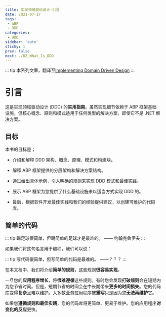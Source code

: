 ```yaml
---
title: 实现领域驱动设计-引言
date: 2021-07-17
tags:
 - ABP
 - DDD
categories:
 - DDD
sidebar: 'auto'
sticky: 1
prev: false
next: ./02_What_Is_DDD
---
```

::: tip
本系列文章，翻译至[Implementing Domain Driven Design](https://abp.io/books/implementing-domain-driven-design)
:::
<!-- more -->

# 引言

这是实现领域驱动设计 (DDD) 的**实用指南**。虽然实现细节依赖于 ABP 框架基础设施，但核心概念、原则和模式适用于任何类型的解决方案，即使它不是 .NET 解决方案。



## 目标

本书的目标是；

- 介绍和解释 DDD 架构、概念、原理、模式和构建块。

- 解释 ABP 框架提供的分层架构和解决方案结构。
- 通过给出具体示例，引入明确的规则来实现 DDD 模式和最佳实践。
- 展示 ABP 框架为您提供了什么基础设施来以适当方式实现 DDD 的。
- 最后，根据软件开发最佳实践和我们的经验提供建议，以创建可维护的代码库。



## 简单的代码

::: tip
踢足球很简单，但踢简单的足球才是最难的。 —— 约翰克鲁伊夫
:::

如果我们将这句名言用于编程，我们可以说：

::: tip
写代码很简单，但写简单的代码是最难的。 ——？？？
:::

在本文档中，我们将介绍**简单的规则**，这些规则**很容易实现**。

一旦您的**应用程序增长**，将**很难遵循**这些规则。有时您会发现**打破规则**会在短期内为您节省时间。但是，短期节省的时间会在中长期带来**更多的时间损失**。您的代码库变得**复杂**且难以维护。大多数业务应用程序被**重写**只是因为您**无法再维护**它。

如果您**遵循规则和最佳实践**，您的代码库将更简单、更易于维护。您的应用程序**对变化的反应**更快。

